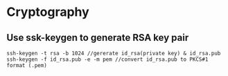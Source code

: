 # Cryptography
## Use ssk-keygen to generate RSA key pair
```
ssh-keygen -t rsa -b 1024 //gererate id_rsa(private key) & id_rsa.pub
ssh-keygen -f id_rsa.pub -e -m pem //convert id_rsa.pub to PKCS#1 format (.pem)
```